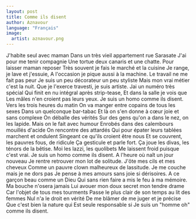 ```yaml
---
layout: post
title: Comme ils disent
author: Aznavour
language: "Français"
image:
  artist: aznavour.png
---
```

J'habite seul avec maman
Dans un très vieil appartement rue Sarasate
J'ai pour me tenir compagnie
Une tortue deux canaris et une chatte.
Pour laisser maman reposer
Très souvent je fais le marché et la cuisine
Je range, je lave et j'essuie,
A l'occasion je pique aussi à la machine.
Le travail ne me fait pas peur
Je suis un peu décorateur un peu styliste
Mais mon vrai métier c'est la nuit.
Que je l'exerce travesti, je suis artiste.
Jai un numéro très spécial
Qui finit en nu intégral après strip-tease,
Et dans la salle je vois que
Les mâles n'en croient pas leurs yeux.
Je suis un homo comme ils disent.
Vers les trois heures du matin
On va manger entre copains de tous les sexes
Dans un quelconque bar-tabac
Et là on s'en donne à cœur joie et sans complexe
On déballe des vérités
Sur des gens qu'on a dans le nez, on les lapide.
Mais on le fait avec humour
Enrobés dans des calembours mouillés d'acide
On rencontre des attardés
Qui pour épater leurs tablées marchent et ondulent
Singeant ce qu'ils croient être nous
Et se couvrent, les pauvres fous, de ridicule
Ça gesticule et parle fort.
Ça joue les divas, les ténors de la bêtise.
Moi les lazzi, les quolibets
Me laissent froid puisque c'est vrai.
Je suis un homo comme ils disent.
A l'heure où naît un jour nouveau
Je rentre retrouver mon lot de solitude.
J'ôte mes cils et mes cheveux
Comme un pauvre clown malheureux de lassitude.
Je me couche mais je ne dors pas
Je pense à mes amours sans joie si dérisoires.
A ce garçon beau comme un Dieu
Qui sans rien faire a mis le feu à ma mémoire.
Ma bouche n'osera jamais
Lui avouer mon doux secret mon tendre drame
Car l'objet de tous mes tourments
Passe le plus clair de son temps au lit des femmes
Nul n'a le droit en vérité
De me blâmer de me juger et je précise
Que c'est bien la nature qui
Est seule responsable si
Je suis un "homme oh" comme ils disent.
